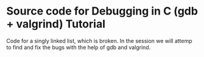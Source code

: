 # Source code for Debugging in C (gdb + valgrind) Tutorial

Code for a singly linked list, which is broken. In the session we will attemp to find and fix the bugs with the help of
gdb and valgrind.

